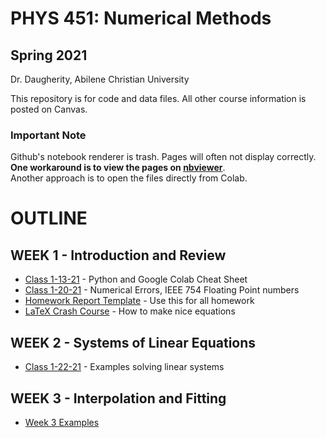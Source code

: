 # PHYS 451: Numerical Methods 
## Spring 2021
Dr. Daugherity, Abilene Christian University

This repository is for code and data files.  All other course information is posted on Canvas.

### Important Note 
Github's notebook renderer is trash.  Pages will often not display correctly. 
**One workaround is to view the pages on [nbviewer](https://nbviewer.jupyter.org/github/mdaugherity/Numerical-2021/tree/main/)**.  
Another approach is to open the files directly from Colab.

# OUTLINE
## WEEK 1 - Introduction and Review
* [Class 1-13-21](PHYS_451_Class_1_13_21.ipynb) - Python and Google Colab Cheat Sheet 
* [Class 1-20-21](PHYS_451_Class_1_20_21.ipynb) - Numerical Errors, IEEE 754 Floating Point numbers
* [Homework Report Template](Report_Template.ipynb) - Use this for all homework
* [LaTeX Crash Course](LaTeX_Crash_Course.ipynb) - How to make nice equations
## WEEK 2 - Systems of Linear Equations
* [Class 1-22-21](PHYS_451_Class_1_22_21.ipynb) - Examples solving linear systems
## WEEK 3 - Interpolation and Fitting
* [Week 3 Examples](Week_3_Interpolation.ipynb)
